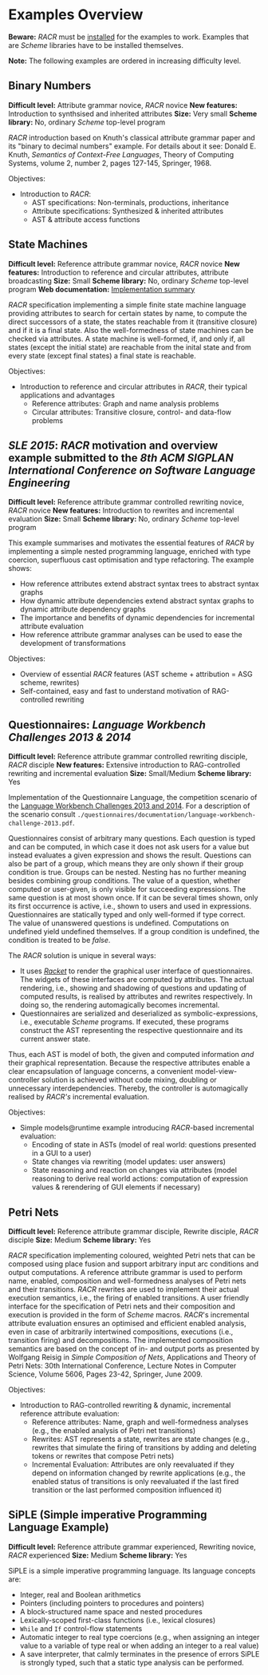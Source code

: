 # Examples Overview

**Beware:** _RACR_ must be [installed](../documentation/requirements-and-installation.md) for the examples to work. Examples that are _Scheme_ libraries have to be installed themselves.

**Note:** The following examples are ordered in increasing difficulty level.

## Binary Numbers

**Difficult level:** Attribute grammar novice, _RACR_ novice
**New features:** Introduction to synthsised and inherited attributes
**Size:** Very small
**Scheme library:** No, ordinary _Scheme_ top-level program

_RACR_ introduction based on Knuth's classical attribute grammar paper and its "binary to decimal numbers" example. For details about it see: Donald E. Knuth, _Semantics of Context-Free Languages_, Theory of Computing Systems, volume 2, number 2, pages 127-145, Springer, 1968.

Objectives:
  * Introduction to _RACR_:
    * AST specifications: Non-terminals, productions, inheritance
    * Attribute specifications: Synthesized & inherited attributes
    * AST & attribute access functions

## State Machines

**Difficult level:** Reference attribute grammar novice, _RACR_ novice
**New features:** Introduction to reference and circular attributes, attribute broadcasting
**Size:** Small
**Scheme library:** No, ordinary _Scheme_ top-level program
**Web documentation:** [Implementation summary](state-machines/documentation/state-machines.md)

_RACR_ specification implementing a simple finite state machine language providing attributes to search for certain states by name, to compute the direct successors of a state, the states reachable from it (transitive closure) and if it is a final state. Also the well-formedness of state machines can be checked via attributes. A state machine is well-formed, if, and only if, all states (except the initial state) are reachable from the inital state and from every state (except final states) a final state is reachable.

Objectives:
  * Introduction to reference and circular attributes in _RACR_, their typical applications and advantages
    * Reference attributes: Graph and name analysis problems
    * Circular attributes: Transitive closure, control- and data-flow problems

## _SLE 2015_: _RACR_ motivation and overview example submitted to the _8th ACM SIGPLAN International Conference on Software Language Engineering_

**Difficult level:** Reference attribute grammar controlled rewriting novice, _RACR_ novice
**New features:** Introduction to rewrites and incremental evaluation
**Size:** Small
**Scheme library:** No, ordinary _Scheme_ top-level program

This example summarises and motivates the essential features of _RACR_ by implementing a simple nested programming language, enriched with type coercion, superfluous cast optimisation and type refactoring. The example shows:
  * How reference attributes extend abstract syntax trees to abstract syntax graphs
  * How dynamic attribute dependencies extend abstract syntax graphs to dynamic attribute dependency graphs
  * The importance and benefits of dynamic dependencies for incremental attribute evaluation
  * How reference attribute grammar analyses can be used to ease the development of transformations

Objectives:
  * Overview of essential _RACR_ features (AST scheme + attribution = ASG scheme, rewrites)
  * Self-contained, easy and fast to understand motivation of RAG-controlled rewriting

## Questionnaires: _Language Workbench Challenges 2013 & 2014_

**Difficult level:** Reference attribute grammar controlled rewriting disciple, _RACR_ disciple
**New features:** Extensive introduction to RAG-controlled rewriting and incremental evaluation
**Size:** Small/Medium
**Scheme library:** Yes

Implementation of the Questionnaire Language, the competition scenario of the [Language Workbench Challenges 2013 and 2014](http://www.languageworkbenches.net). For a description of the scenario consult `./questionnaires/documentation/language-workbench-challenge-2013.pdf`.

Questionnaires consist of arbitrary many questions. Each question is typed and can be computed, in which case it does not ask users for a value but instead evaluates a given expression and shows the result. Questions can also be part of a group, which means they are only shown if their group condition is true. Groups can be nested. Nesting has no further meaning besides combining group conditions. The value of a question, whether computed or user-given, is only visible for succeeding expressions. The same question is at most shown once. If it can be several times shown, only its first occurrence is active, i.e., shown to users and used in expressions. Questionnaires are statically typed and only well-formed if type correct. The value of unanswered questions is undefined. Computations on undefined yield undefined themselves. If a group condition is undefined, the condition is treated to be _false_.

The _RACR_ solution is unique in several ways:

  * It uses [_Racket_](http://racket-lang.org) to render the graphical user interface of questionnaires. The widgets of these interfaces are computed by attributes. The actual rendering, i.e., showing and shadowing of questions and updating of computed results, is realised by attributes and rewrites respectively. In doing so, the rendering automagically becomes incremental.
  * Questionnaires are serialized and deserialized as symbolic-expressions, i.e., executable _Scheme_ programs. If executed, these programs construct the AST representing the respective questionnaire and its current answer state.

Thus, each AST is model of both, the given and computed information _and_ their graphical representation. Because the respective attributes enable a clear encapsulation of language concerns, a convenient model-view-controller solution is achieved without code mixing, doubling or unnecessary interdependencies. Thereby, the controller is automagically realised by _RACR's_ incremental evaluation.

Objectives:
  * Simple models@runtime example introducing _RACR_-based incremental evaluation:
    * Encoding of state in ASTs (model of real world: questions presented in a GUI to a user)
    * State changes via rewriting (model updates: user answers)
    * State reasoning and reaction on changes via attributes (model reasoning to derive real world actions: computation of expression values & rerendering of GUI elements if necessary)

## Petri Nets

**Difficult level:** Reference attribute grammar disciple, Rewrite disciple, _RACR_ disciple
**Size:** Medium
**Scheme library:** Yes

_RACR_ specification implementing coloured, weighted Petri nets that can be composed using place fusion and support arbitrary input arc conditions and output computations. A reference attribute grammar is used to perform name, enabled, composition and well-formedness analyses of Petri nets and their transitions. _RACR_ rewrites are used to implement their actual execution semantics, i.e., the firing of enabled transitions. A user friendly interface for the specification of Petri nets and their composition and execution is provided in the form of _Scheme_ macros. _RACR_'s incremental attribute evaluation ensures an optimised and efficient enabled analysis, even in case of arbitrarily intertwined compositions, executions (i.e., transition firing) and decompositions. The implemented composition semantics are based on the concept of in- and output ports as presented by Wolfgang Reisig in _Simple Composition of Nets_, Applications and Theory of Petri Nets: 30th International Conference, Lecture Notes in Computer Science, Volume 5606, Pages 23-42, Springer, June 2009.

Objectives:
  * Introduction to RAG-controlled rewriting & dynamic, incremental reference attribute evaluation:
    * Reference attributes: Name, graph and well-formedness analyses (e.g., the enabled analysis of Petri net transitions)
    * Rewrites: AST represents a state, rewrites are state changes (e.g., rewrites that simulate the firing of transitions by adding and deleting tokens or rewrites that compose Petri nets)
    * Incremental Evaluation: Attributes are only reevaluated if they depend on information changed by rewrite applications (e.g., the enabled status of transitions is only reevaluated if the last fired transition or the last performed composition influenced it)

## SiPLE (Simple imperative Programming Language Example)

**Difficult level:** Reference attribute grammar experienced, Rewriting novice, _RACR_ experienced
**Size:** Medium
**Scheme library:** Yes

SiPLE is a simple imperative programming language. Its language concepts are:
  * Integer, real and Boolean arithmetics
  * Pointers (including pointers to procedures and pointers)
  * A block-structured name space and nested procedures
  * Lexically-scoped first-class functions (i.e., lexical closures)
  * `While` and `If` control-flow statements
  * Automatic integer to real type coercions (e.g., when assigning an integer value to a variable of type real or when adding an integer to a real value)
  * A save interpreter, that calmly terminates in the presence of errors
SiPLE is strongly typed, such that a static type analysis can be performed.

